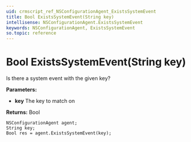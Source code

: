 ```yaml
---
uid: crmscript_ref_NSConfigurationAgent_ExistsSystemEvent
title: Bool ExistsSystemEvent(String key)
intellisense: NSConfigurationAgent.ExistsSystemEvent
keywords: NSConfigurationAgent, ExistsSystemEvent
so.topic: reference
---
```


# Bool ExistsSystemEvent(String key)

Is there a system event with the given key?

**Parameters:**
 - **key** The key to match on

**Returns:** Bool

```crmscript
NSConfigurationAgent agent;
String key;
Bool res = agent.ExistsSystemEvent(key);
```

